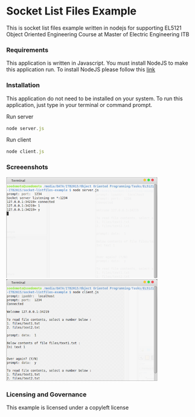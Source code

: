 # Socket List Files Example
This is socket list files example written in nodejs for supporting EL5121 Object Oriented Engineering Course at Master of Electric Engineering ITB

### Requirements
This application is written in Javascript. You must install NodeJS to make this application run.
To install NodeJS please follow this <a href="https://nodejs.org/en/download/" target="_blank">link</a>

### Installation
This application do not need to be installed on your system. To run this application, just type in your terminal or command prompt.

Run server
```js
node server.js
```

Run client
```js
node client.js
```

### Screeenshots
<img src="/socket-listfiles-example/screenshots/Server.png" alt="Socket Server" width="400">
<img src="/socket-listfiles-example/screenshots/Client.png" alt="Socket Client" width="400">

### Licensing and Governance
This example is licensed under a copyleft license
